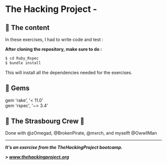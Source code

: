 # The Hacking Project - 


## 📰 The content
In these exercises, I had to write code and test :


**After cloning the repository, make sure to do :**
```sh
$ cd Ruby_Rspec
$ bundle install
```
This will install all the dependencies needed for the exercises.

## 💎 Gems

gem 'rake', '< 11.0' <br>
gem 'rspec', '~> 3.4'

## :european_post_office: The Strasbourg Crew 💪
Done with @zOmegad, @BrokenPirate, @mxrch, and myselft @OwwllMan

<hr>

***It's an exercise from the TheHackingProject bootcamp.***

***> www.thehackingproject.org***

